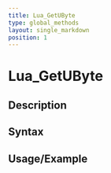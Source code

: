 ```yaml
---
title: Lua_GetUByte
type: global_methods
layout: single_markdown
position: 1
---
```


# Lua_GetUByte

## Description

## Syntax

## Usage/Example


